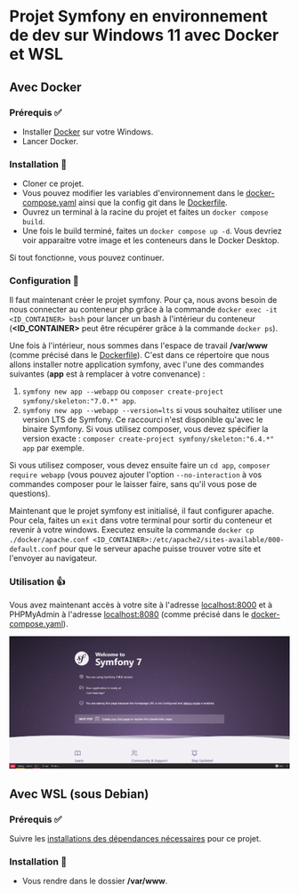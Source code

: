 # Projet Symfony en environnement de dev sur Windows 11 avec Docker et WSL

## Avec Docker

### Prérequis ✅

- Installer [Docker](https://docs.docker.com/desktop/install/windows-install/) sur votre Windows.
- Lancer Docker.

### Installation 🚧

- Cloner ce projet.
- Vous pouvez modifier les variables d'environnement dans le [docker-compose.yaml](docker-compose.yaml) ainsi que la config git dans le [Dockerfile](docker/Dockerfile).
- Ouvrez un terminal à la racine du projet et faites un `docker compose build`.
- Une fois le build terminé, faites un `docker compose up -d`. Vous devriez voir apparaitre votre image et les conteneurs dans le Docker Desktop.

Si tout fonctionne, vous pouvez continuer.

### Configuration 🔧

Il faut maintenant créer le projet symfony.
Pour ça, nous avons besoin de nous connecter au conteneur php grâce à la commande `docker exec -it <ID_CONTAINER> bash` pour lancer un bash à l'intérieur du conteneur (**<ID_CONTAINER>** peut être récupérer grâce à la commande `docker ps`).

Une fois à l'intérieur, nous sommes dans l'espace de travail **/var/www** (comme précisé dans le [Dockerfile](docker/Dockerfile)).
C'est dans ce répertoire que nous allons installer notre application symfony, avec l'une des commandes suivantes (**app** est à remplacer à votre convenance) :
1. `symfony new app --webapp` ou `composer create-project symfony/skeleton:"7.0.*" app`.
2. `symfony new app --webapp --version=lts` si vous souhaitez utiliser une version LTS de Symfony.
   Ce raccourci n'est disponible qu'avec le binaire Symfony.
   Si vous utilisez composer, vous devez spécifier la version exacte : `composer create-project symfony/skeleton:"6.4.*" app` par exemple.

Si vous utilisez composer, vous devez ensuite faire un `cd app`, `composer require webapp` (vous pouvez ajouter l'option `--no-interaction` à vos commandes composer pour le laisser faire, sans qu'il vous pose de questions).

Maintenant que le projet symfony est initialisé, il faut configurer apache.
Pour cela, faites un `exit` dans votre terminal pour sortir du conteneur et revenir à votre windows.
Executez ensuite la commande `docker cp ./docker/apache.conf <ID_CONTAINER>:/etc/apache2/sites-available/000-default.conf` pour que le serveur apache puisse trouver votre site et l'envoyer au navigateur.

### Utilisation 👍

Vous avez maintenant accès à votre site à l'adresse [localhost:8000](http://locahost:8000) et à PHPMyAdmin à l'adresse [localhost:8080](http://locahost:8080) (comme précisé dans le [docker-compose.yaml](docker-compose.yaml)).

![Welcome to Symfony](img-readme.png)

## Avec WSL (sous Debian)

### Prérequis ✅

Suivre les [installations des dépendances nécessaires](docs/WSL_INSTALLATIONS.md) pour ce projet.

### Installation 🚧

- Vous rendre dans le dossier **/var/www**.